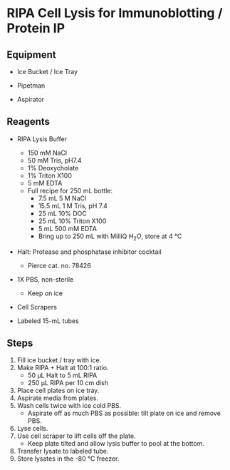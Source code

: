 # RIPA Cell Lysis for Immunoblotting / Protein IP

## Equipment

* Ice Bucket / Ice Tray

* Pipetman

* Aspirator

## Reagents

* RIPA Lysis Buffer
    * 150 mM NaCl
    * 50 mM Tris, pH7.4
    * 1% Deoxycholate
    * 1% Triton X100
    * 5 mM EDTA
    * Full recipe for 250 mL bottle:
        * 7.5 mL 5 M NaCl
        * 15.5 mL 1 M Tris, pH 7.4
        * 25 mL 10% DOC
        * 25 mL 10% Triton X100
        * 5 mL 500 mM EDTA
        * Bring up to 250 mL with MilliQ $H_2O$, store at 4 °C

* Halt: Protease and phosphatase inhibitor cocktail
    * Pierce cat. no. 78426

* 1X PBS, non-sterile
    * Keep on ice

* Cell Scrapers

* Labeled 15-mL tubes

## Steps

1. Fill ice bucket / tray with ice.
2. Make RIPA + Halt at 100:1 ratio.
    * 50 μL Halt to 5 mL RIPA
    * 250 μL RIPA per 10 cm dish
3. Place cell plates on ice tray.
4. Aspirate media from plates.
5. Wash cells twice with ice cold PBS.
    * Aspirate off as much PBS as possible: tilt plate on ice and remove PBS.
6. Lyse cells.
7. Use cell scraper to lift cells off the plate.
    * Keep plate tilted and allow lysis buffer to pool at the bottom.
8. Transfer lysate to labeled tube.
9. Store lysates in the -80 °C freezer.
